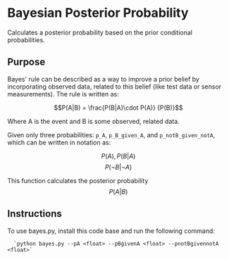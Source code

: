 # Bayesian Posterior Probability

Calculates a posterior probability based on the prior conditional probabilities.

## Purpose

Bayes' rule can be described as a way to improve a prior belief by incorporating observed data, related to this belief (like test data or sensor measurements). The rule is written as: 

$$P(A|B) = \frac{P(B|A)\cdot P(A)} {P(B)}$$

Where A is the event and B is some observed, related data.

Given only three probabilities: `p_A`, `p_B_given_A`, and `p_notB_given_notA`, which can be written in notation as: 

$$P(A), P(B|A)$$ 
$$P(\neg B|\neg A)$$ 

This function calculates the posterior probability 
$$P(A|B)$$

## Instructions

To use bayes.py, install this code base and run the following command:

      `python bayes.py --pA <float> --pBgivenA <float> --pnotBgivennotA <float>`

